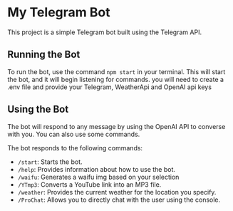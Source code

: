 # My Telegram Bot

This project is a simple Telegram bot built using the Telegram API.

## Running the Bot

To run the bot, use the command `npm start` in your terminal. This will start the bot, and it will begin listening for commands.
you will need to create a .env file and provide your Telegram, WeatherApi and OpenAI api keys

## Using the Bot

The bot will respond to any message by using the OpenAI API to converse with you. You can also use some commands.

The bot responds to the following commands:

- `/start`: Starts the bot.
- `/help`: Provides information about how to use the bot.
- `/waifu`: Generates a waifu img based on your selection
- `/YTmp3`: Converts a YouTube link into an MP3 file.
- `/weather`: Provides the current weather for the location you specify.
- `/ProChat`:  Allows you to directly chat with the user using the console.


